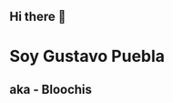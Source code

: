 ## Hi there 👋
<div class="HeaderIntro">
  <h1>Soy Gustavo Puebla</h1>
  <h2>aka - Bloochis</h2>
</div>

<style>

  HeaderIntro {
  color: blue;
  }
  
</style>
<!--
**BlooCheese/Bloocheese** is a ✨ _special_ ✨ repository because its `README.md` (this file) appears on your GitHub profile.
-->
